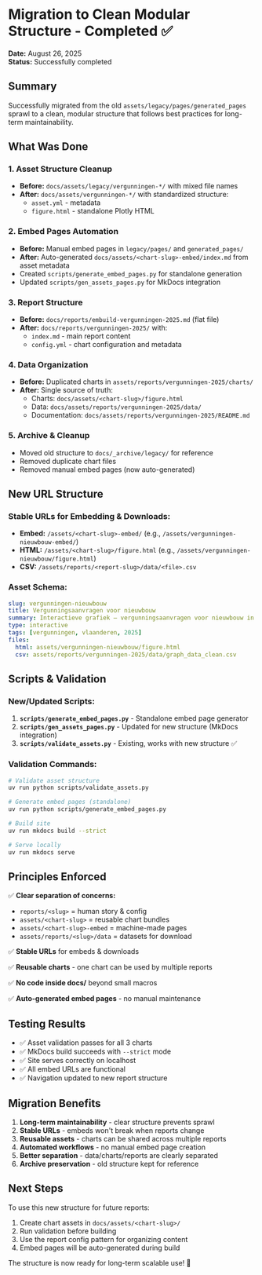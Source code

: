 # Migration to Clean Modular Structure - Completed ✅

**Date:** August 26, 2025  
**Status:** Successfully completed

## Summary

Successfully migrated from the old `assets/legacy/pages/generated_pages` sprawl to a clean, modular structure that follows best practices for long-term maintainability.

## What Was Done

### 1. **Asset Structure Cleanup**
- **Before:** `docs/assets/legacy/vergunningen-*/` with mixed file names
- **After:** `docs/assets/vergunningen-*/` with standardized structure:
  - `asset.yml` - metadata
  - `figure.html` - standalone Plotly HTML

### 2. **Embed Pages Automation**
- **Before:** Manual embed pages in `legacy/pages/` and `generated_pages/`
- **After:** Auto-generated `docs/assets/<chart-slug>-embed/index.md` from asset metadata
- Created `scripts/generate_embed_pages.py` for standalone generation
- Updated `scripts/gen_assets_pages.py` for MkDocs integration

### 3. **Report Structure**
- **Before:** `docs/reports/embuild-vergunningen-2025.md` (flat file)
- **After:** `docs/reports/vergunningen-2025/` with:
  - `index.md` - main report content
  - `config.yml` - chart configuration and metadata

### 4. **Data Organization**
- **Before:** Duplicated charts in `assets/reports/vergunningen-2025/charts/`
- **After:** Single source of truth:
  - Charts: `docs/assets/<chart-slug>/figure.html`
  - Data: `docs/assets/reports/vergunningen-2025/data/`
  - Documentation: `docs/assets/reports/vergunningen-2025/README.md`

### 5. **Archive & Cleanup**
- Moved old structure to `docs/_archive/legacy/` for reference
- Removed duplicate chart files
- Removed manual embed pages (now auto-generated)

## New URL Structure

### Stable URLs for Embedding & Downloads:
- **Embed:** `/assets/<chart-slug>-embed/` (e.g., `/assets/vergunningen-nieuwbouw-embed/`)
- **HTML:** `/assets/<chart-slug>/figure.html` (e.g., `/assets/vergunningen-nieuwbouw/figure.html`)
- **CSV:** `/assets/reports/<report-slug>/data/<file>.csv`

### Asset Schema:
```yaml
slug: vergunningen-nieuwbouw
title: Vergunningsaanvragen voor nieuwbouw
summary: Interactieve grafiek – vergunningsaanvragen voor nieuwbouw in Vlaanderen.
type: interactive
tags: [vergunningen, vlaanderen, 2025]
files:
  html: assets/vergunningen-nieuwbouw/figure.html
  csv: assets/reports/vergunningen-2025/data/graph_data_clean.csv
```

## Scripts & Validation

### New/Updated Scripts:
1. **`scripts/generate_embed_pages.py`** - Standalone embed page generator
2. **`scripts/gen_assets_pages.py`** - Updated for new structure (MkDocs integration)
3. **`scripts/validate_assets.py`** - Existing, works with new structure ✅

### Validation Commands:
```bash
# Validate asset structure
uv run python scripts/validate_assets.py

# Generate embed pages (standalone)
uv run python scripts/generate_embed_pages.py  

# Build site
uv run mkdocs build --strict

# Serve locally
uv run mkdocs serve
```

## Principles Enforced

✅ **Clear separation of concerns:**
- `reports/<slug>` = human story & config
- `assets/<chart-slug>` = reusable chart bundles  
- `assets/<chart-slug>-embed` = machine-made pages
- `assets/reports/<slug>/data` = datasets for download

✅ **Stable URLs** for embeds & downloads

✅ **Reusable charts** - one chart can be used by multiple reports

✅ **No code inside docs/** beyond small macros

✅ **Auto-generated embed pages** - no manual maintenance

## Testing Results

- ✅ Asset validation passes for all 3 charts
- ✅ MkDocs build succeeds with `--strict` mode
- ✅ Site serves correctly on localhost
- ✅ All embed URLs are functional
- ✅ Navigation updated to new report structure

## Migration Benefits

1. **Long-term maintainability** - clear structure prevents sprawl
2. **Stable URLs** - embeds won't break when reports change
3. **Reusable assets** - charts can be shared across multiple reports
4. **Automated workflows** - no manual embed page creation
5. **Better separation** - data/charts/reports are clearly separated
6. **Archive preservation** - old structure kept for reference

## Next Steps

To use this new structure for future reports:

1. Create chart assets in `docs/assets/<chart-slug>/`
2. Run validation before building
3. Use the report config pattern for organizing content
4. Embed pages will be auto-generated during build

The structure is now ready for long-term scalable use! 🎉
